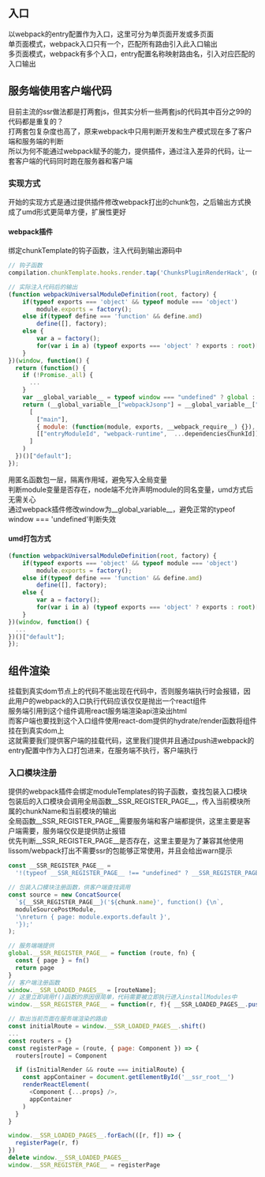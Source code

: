 ## 入口
以webpack的entry配置作为入口，这里可分为单页面开发或多页面  
单页面模式，webpack入口只有一个，匹配所有路由引入此入口输出  
多页面模式，webpack有多个入口，entry配置名称映射路由名，引入对应匹配的入口输出  

## 服务端使用客户端代码
目前主流的ssr做法都是打两套js，但其实分析一些两套js的代码其中百分之99的代码都是重复的？  
打两套包复杂度也高了，原来webpack中只用判断开发和生产模式现在多了客户端和服务端的判断  
所以为何不能通过webpack赋予的能力，提供插件，通过注入差异的代码，让一套客户端的代码同时跑在服务器和客户端  

### 实现方式
开始的实现方式是通过提供插件修改webpack打出的chunk包，之后输出方式换成了umd形式更简单方便，扩展性更好

#### webpack插件
绑定chunkTemplate的钩子函数，注入代码到输出源码中

```javascript
// 钩子函数
compilation.chunkTemplate.hooks.render.tap('ChunksPluginRenderHack', (modules) => { ... })

// 实际注入代码后的输出
(function webpackUniversalModuleDefinition(root, factory) {
	if(typeof exports === 'object' && typeof module === 'object')
		module.exports = factory();
	else if(typeof define === 'function' && define.amd)
		define([], factory);
	else {
		var a = factory();
		for(var i in a) (typeof exports === 'object' ? exports : root)[i] = a[i];
	}
})(window, function() {
  return (function() {
    if (!Promise._all) {
      ...
    }
    var __global_variable__ = typeof window === "undefined" ? global : window
    return (__global_variable__["webpackJsonp"] = __global_variable__["webpackJsonp"] || []).push(
      [
        ["main"],
        { module: (function(module, exports, __webpack_require__) {}), ... },
        [["entryModuleId", "webpack-runtime",  ...dependenciesChunkId]]
      ]
    )
  })()["default"];
});
```

用匿名函数包一层，隔离作用域，避免写入全局变量  
判断module变量是否存在，node端不允许声明module的同名变量，umd方式后无需关心  
通过webpack插件修改window为__global_variable__，避免正常的typeof window === 'undefined'判断失效  

#### umd打包方式
```javascript
(function webpackUniversalModuleDefinition(root, factory) {
	if(typeof exports === 'object' && typeof module === 'object')
		module.exports = factory();
	else if(typeof define === 'function' && define.amd)
		define([], factory);
	else {
		var a = factory();
		for(var i in a) (typeof exports === 'object' ? exports : root)[i] = a[i];
	}
})(window, function() {
  ...
})()["default"];
});
```

## 组件渲染
挂载到真实dom节点上的代码不能出现在代码中，否则服务端执行时会报错，因此用户的webpack的入口执行代码应该仅仅是抛出一个react组件  
服务端引用到这个组件调用react服务端渲染api渲染出html  
而客户端也要找到这个入口组件使用react-dom提供的hydrate/render函数将组件挂在到真实dom上  
这就需要我们提供客户端的挂载代码，这里我们提供并且通过push进webpack的entry配置中作为入口打包进来，在服务端不执行，客户端执行  

### 入口模块注册
提供的webpack插件会绑定moduleTemplates的钩子函数，查找包装入口模块  
包装后的入口模块会调用全局函数__SSR_REGISTER_PAGE__，传入当前模块所属的chunkName和当前模块的输出  
全局函数__SSR_REGISTER_PAGE__需要服务端和客户端都提供，这里主要是客户端需要，服务端仅仅是提供防止报错  
优先判断__SSR_REGISTER_PAGE__是否存在，这里主要是为了兼容其他使用lissom/webpack打出不需要ssr的包能够正常使用，并且会给出warn提示  

```javascript
const __SSR_REGISTER_PAGE__ =
  '!(typeof __SSR_REGISTER_PAGE__ !== "undefined" ? __SSR_REGISTER_PAGE__ : function(r, f) { console.warn(r+" chunk not find __SSR_REGISTER_PAGE__ function");f() })';

// 包装入口模块注册函数，供客户端查找调用
const source = new ConcatSource(
  `${__SSR_REGISTER_PAGE__}('${chunk.name}', function() {\n`,
  moduleSourcePostModule,
  '\nreturn { page: module.exports.default }',
  '});'
);

// 服务端端提供
global.__SSR_REGISTER_PAGE__ = function (route, fn) {
  const { page } = fn()
  return page
}
// 客户端注册函数
window.__SSR_LOADED_PAGES__ = [routeName];
// 这里立即调用f()函数的原因很简单，代码需要被立即执行进入installModules中
window.__SSR_REGISTER_PAGE__ = function(r, f){ __SSR_LOADED_PAGES__.push([r, f()]) };

// 取出当前页面在服务端渲染的路由
const initialRoute = window.__SSR_LOADED_PAGES__.shift()
...
const routers = {}
const registerPage = (route, { page: Component }) => {
  routers[route] = Component

  if (isInitialRender && route === initialRoute) {
    const appContainer = document.getElementById('__ssr_root__')
    renderReactElement(
      <Component {...props} />,
      appContainer
    )
  }
}

window.__SSR_LOADED_PAGES__.forEach(([r, f]) => {
  registerPage(r, f)
})
delete window.__SSR_LOADED_PAGES__
window.__SSR_REGISTER_PAGE__ = registerPage
```
